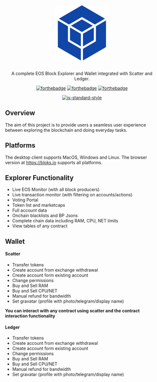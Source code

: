 <div align="center">
<br>
<img width="180" src="/icon.png" alt="Bloks.io">
<br>
<br>
</div>

<p align="center" color="#6a737d">
A complete EOS Block Explorer and Wallet integrated with Scatter and Ledger.
</p>

<div align="center">

[![forthebadge](http://forthebadge.com/images/badges/built-with-love.svg)](http://forthebadge.com) [![forthebadge](http://forthebadge.com/images/badges/uses-js.svg)](http://forthebadge.com) [![forthebadge](http://forthebadge.com/images/badges/makes-people-smile.svg)](http://forthebadge.com)
</div>

<div align="center">

[![js-standard-style](https://cdn.rawgit.com/feross/standard/master/badge.svg)](https://github.com/feross/standard)

</div>

## Overview
The aim of this project is to provide users a seamless user experience between exploring the blockchain and doing everyday tasks.

## Platforms
The desktop client supports MacOS, Windows and Linux. The browser version at https://bloks.io supports all platforms.

## Explorer Functionality
- Live EOS Monitor (with all block producers)
- Live transaction monitor (with filtering on accounts/actions)
- Voting Portal
- Token list and marketcaps
- Full account data
- Onchain blacklists and BP Jsons 
- Complete chain data including RAM, CPU, NET limits
- View tables of any contract

## Wallet
#### Scatter
- Transfer tokens
- Create account from exchange withdrawal
- Create account form existing account
- Change permissions
- Buy and Sell RAM
- Buy and Sell CPU/NET
- Manual refund for bandwidth
- Set gravatar (profile with photo/telegram/display name)

**You can interact with any contract using scatter and the contract interaction functionality**

#### Ledger
- Transfer tokens
- Create account from exchange withdrawal
- Create account form existing account
- Change permissions
- Buy and Sell RAM
- Buy and Sell CPU/NET
- Manual refund for bandwidth
- Set gravatar (profile with photo/telegram/display name)
